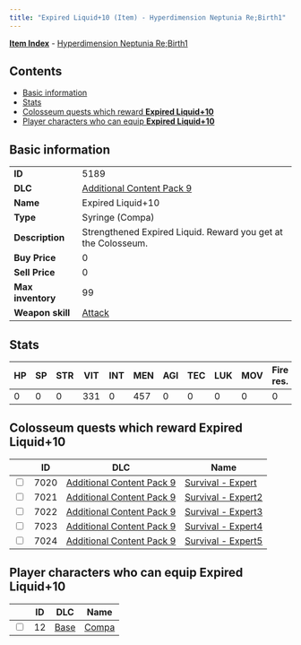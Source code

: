 ```yaml
---
title: "Expired Liquid+10 (Item) - Hyperdimension Neptunia Re;Birth1"
---
```


[**Item Index**](/neptunia/rb1/item/index.html) - [Hyperdimension Neptunia Re;Birth1](/neptunia/rb1)

## Contents

- [Basic information](#basic-information)
- [Stats](#stats)
- [Colosseum quests which reward **Expired Liquid+10**](#colosseum-quests-which-reward-expired-liquid-10)
- [Player characters who can equip **Expired Liquid+10**](#player-characters-who-can-equip-expired-liquid-10)

## Basic information

|   |   |
| -- | -- |
| **ID** | 5189 |
| **DLC** | [Additional Content Pack 9](/neptunia/rb1/dlc/18-pack9.html) |
| **Name** | Expired Liquid+10 |
| **Type** | Syringe (Compa) |
| **Description** | Strengthened Expired Liquid. Reward you get at the Colosseum. |
| **Buy Price** | 0 |
| **Sell Price** | 0 |
| **Max inventory** | 99 |
| **Weapon skill** | [Attack](/neptunia/rb1/skill/1-2001-attack.html) |


## Stats

| HP | SP | STR | VIT | INT | MEN | AGI | TEC | LUK | MOV | Fire res. | Ice res. | Wind res. | Lightning res. |
| -- | -- | --- | --- | --- | --- | --- | --- | --- | --- | --------- | -------- | --------- | -------------- |
| 0 | 0 | 0 | 331 | 0 | 457 | 0 | 0 | 0 | 0 | 0 | 0 | 0 | 0 |


## Colosseum quests which reward **Expired Liquid+10**

|    | ID | DLC | Name |
| -- | -- | --- | ---- |
| <input type="checkbox" id="rb1-colosseum-18-7020" class="trackbox" /> | 7020 | [Additional Content Pack 9](/neptunia/rb1/dlc/18-pack9.html) | [Survival - Expert](/neptunia/rb1/colosseum/18-7020-survival-expert.html) |
| <input type="checkbox" id="rb1-colosseum-18-7021" class="trackbox" /> | 7021 | [Additional Content Pack 9](/neptunia/rb1/dlc/18-pack9.html) | [Survival - Expert2](/neptunia/rb1/colosseum/18-7021-survival-expert2.html) |
| <input type="checkbox" id="rb1-colosseum-18-7022" class="trackbox" /> | 7022 | [Additional Content Pack 9](/neptunia/rb1/dlc/18-pack9.html) | [Survival - Expert3](/neptunia/rb1/colosseum/18-7022-survival-expert3.html) |
| <input type="checkbox" id="rb1-colosseum-18-7023" class="trackbox" /> | 7023 | [Additional Content Pack 9](/neptunia/rb1/dlc/18-pack9.html) | [Survival - Expert4](/neptunia/rb1/colosseum/18-7023-survival-expert4.html) |
| <input type="checkbox" id="rb1-colosseum-18-7024" class="trackbox" /> | 7024 | [Additional Content Pack 9](/neptunia/rb1/dlc/18-pack9.html) | [Survival - Expert5](/neptunia/rb1/colosseum/18-7024-survival-expert5.html) |


## Player characters who can equip **Expired Liquid+10**

|    | ID | DLC | Name |
| -- | -- | --- | ---- |
| <input type="checkbox" id="rb1-player-1-12" class="trackbox" /> | 12 | [Base](/neptunia/rb1/dlc/1-base.html) | [Compa](/neptunia/rb1/player/1-12-compa.html) |
